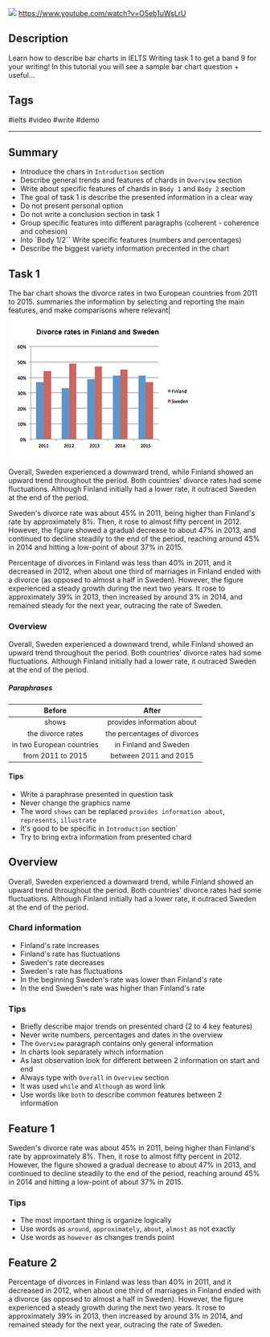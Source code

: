 ![](https://img.youtube.com/vi/O5eb1uWsLrU/maxresdefault.jpg)
<https://www.youtube.com/watch?v=O5eb1uWsLrU>
## Description

Learn how to describe bar charts in IELTS Writing task 1 to get a band 9 for your writing! In this tutorial you will see a sample bar chart question + useful...

## Tags

#ielts #video #write #demo

------------------------------------------------------------------------

## Summary
- Introduce the chars in `Introduction` section
- Describe general trends and features of chards in `Overview` section
- Write about specific features of chards in `Body 1` and `Body 2` section
- The goal of task 1 is describe the presented information in a clear way
- Do not present personal option
- Do not write a conclusion section in task 1
- Group specific features into different paragraphs (coherent - coherence and cohesion)
- Into `Body 1/2`` Write specific features (numbers and percentages)
- Describe the biggest variety information precented in the chart

## Task 1

The bar chart shows the divorce rates in two European countries from 2011 to 2015. summaries the information by selecting and reporting the main features, and make comparisons where relevant|

![]( ../archives/b6c7180a-e288-48a8-a5d0-10cd32861faa.png )

Overall, Sweden experienced a downward trend, while Finland showed an upward trend throughout the period. Both countries' divorce rates had some fluctuations. Although Finland initially had a lower rate, it outraced Sweden at the end of the period.

Sweden's divorce rate was about 45% in 2011, being higher than Finland's rate by approximately 8%. Then, it rose to almost fifty percent in 2012. However, the figure showed a gradual decrease to about 47% in 2013, and continued to decline steadily to the end of the period, reaching around 45% in 2014 and hitting a low-point of about 37% in 2015.

Percentage of divorces in Finland was less than 40% in 2011, and it decreased in 2012, when about one third of marriages in Finland ended with a divorce (as opposed to almost a half in Sweden). However, the figure experienced a steady growth during the next two years. It rose to approximately 39% in 2013, then increased by around 3% in 2014, and remained steady for the next year, outracing the rate of Sweden.

### Overview

Overall, Sweden experienced a downward trend, while Finland showed an upward trend throughout the period. Both countries' divorce rates had some fluctuations. Although Finland initially had a lower rate, it outraced Sweden at the end of the period.

##### Paraphrases
| Before | After |
|:---:|:---:|
|shows|provides information about|
|the divorce rates|the percentages of divorces|
|in two European countries|in Finland and Sweden|
|from 2011 to 2015|between 2011 and 2015|

#### Tips
- Write a paraphrase presented in question task
- Never change the graphics name
- The word `shows` can be replaced `provides information about`, `represents`, `illustrate`
- It's good to be specific in `Introduction` section`
- Try to bring extra information from presented chard

## Overview
Overall, Sweden experienced a downward trend, while Finland showed an upward trend throughout the period. Both countries' divorce rates had some fluctuations. Although Finland initially had a lower rate, it outraced Sweden at the end of the period.

### Chard information
- Finland's rate increases
- Finland's rate has fluctuations
- Sweden's rate decreases
- Sweden's rate has fluctuations
- In the beginning Sweden's rate was lower than Finland's rate
- In the end Sweden's rate was higher than Finland's rate

### Tips
- Briefly describe major trends on presented chard (2 to 4 key features)
- Never write numbers, percentages and dates in the overview
- The `Overview` paragraph contains only general information
- In charts look separately which information
- As last observation look for different between 2 information on start and end
- Always type with `Overall` in `Overview` section
- It was used `while` and `Although` as word link
- Use words like `both` to describe common features between 2 information

## Feature 1
Sweden's divorce rate was about 45% in 2011, being higher than Finland's rate by approximately 8%. Then, it rose to almost fifty percent in 2012. However, the figure showed a gradual decrease to about 47% in 2013, and continued to decline steadily to the end of the period, reaching around 45% in 2014 and hitting a low-point of about 37% in 2015.

### Tips
- The most important thing is organize logically
- Use words as `around`, `approximately`, `about`, `almost` as not exactly 
- Use words  as `however` as changes trends point

## Feature 2
Percentage of divorces in Finland was less than 40% in 2011, and it decreased in 2012, when about one third of marriages in Finland ended with a divorce (as opposed to almost a half in Sweden). However, the figure experienced a steady growth during the next two years. It rose to approximately 39% in 2013, then increased by around 3% in 2014, and remained steady for the next year, outracing the rate of Sweden.
